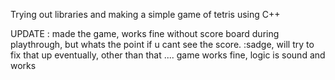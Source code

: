 Trying out libraries and making a simple game of tetris using C++

UPDATE : made the game, works fine without score board during playthrough, but whats the point if u cant see the score. :sadge, will try to fix that up eventually, other than that .... game works fine, logic is sound and works
